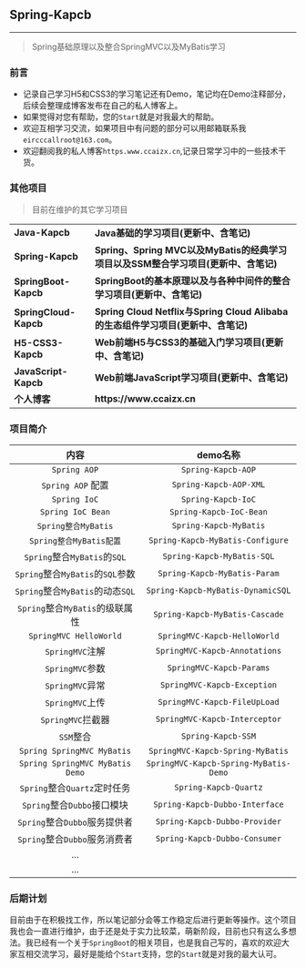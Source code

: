 ## Spring-Kapcb

------

> Spring基础原理以及整合SpringMVC以及MyBatis学习


### 前言

- 记录自己学习H5和CSS3的学习笔记还有Demo，笔记均在Demo注释部分，后续会整理成博客发布在自己的私人博客上。
- 如果觉得对您有帮助，您的`Start`就是对我最大的帮助。
- 欢迎互相学习交流，如果项目中有问题的部分可以用邮箱联系我`eircccallroot@163.com`。
- 欢迎翻阅我的私人博客`https.www.ccaizx.cn`,记录日常学习中的一些技术干货。



### 其他项目

> 目前在维护的其它学习项目

<table>
    <tr>
        <td><a style="text-decoration: none;" href="https://github.com/Eircc/Java-Kapcb" target="_blank"><strong>Java-Kapcb</strong></a></td>
        <td><a style="text-decoration: none;" href="https://github.com/Eircc/Java-Kapcb" target="_blank"><b>Java基础的学习项目(更新中、含笔记)</b></a></td>
    </tr>
    <tr>
    	<td><a style="text-decoration: none;" href="https://github.com/Eircc/Spring-Kapcb" target="_blank"><strong>Spring-Kapcb</strong></a></td>
        <td><a style="text-decoration: none;" href="https://github.com/Eircc/Spring-Kapcb" target="_blank"><b>Spring、Spring MVC以及MyBatis的经典学习项目以及SSM整合学习项目(更新中、含笔记)</b></a></td>
    </tr>
    <tr>
    	<td><a style="text-decoration: none;" href="https://github.com/Eircc/SpringBoot-Kapcb" target="_blank"><strong>SpringBoot-Kapcb</strong></a></td>
        <td><a style="text-decoration: none;" href="https://github.com/Eircc/SpringBoot-Kapcb" target="_blank"><b>SpringBoot的基本原理以及与各种中间件的整合学习项目(更新中、含笔记)</b></a></td>
    </tr>
    <tr>
    	<td><a style="text-decoration: none;" href="https://github.com/Eircc/SpringCloud-Kapcb" target="_blank"><strong>SpringCloud-Kapcb</strong></a></td>
        <td><a style="text-decoration: none;" href="https://github.com/Eircc/SpringCloud-Kapcb" target="_blank"><b>Spring Cloud Netflix与Spring Cloud Alibaba的生态组件学习项目(更新中、含笔记)</b></a></td>
    </tr>
    <tr>
        <td><a style="text-decoration: none;" href="https://github.com/Eircc/H5-CSS3-Kapcb" target="_blank"><strong>H5-CSS3-Kapcb</strong></a></td>
        <td><a style="text-decoration: none;" href="https://github.com/Eircc/H5-CSS3-Kapcb" target="_blank"><b>Web前端H5与CSS3的基础入门学习项目(更新中、含笔记)</b></a></td>
    </tr>
    <tr>
    	<td><a style="text-decoration: none;" href="https://github.com/Eircc/JavaScript-Kapcb" target="_blank"><strong>JavaScript-Kapcb</strong></a></td>
        <td><a style="text-decoration: none;" href="https://github.com/Eircc/JavaScript-Kapcb" target="_blank"><b>Web前端JavaScript学习项目(更新中、含笔记)</b></a></td>
    </tr>
    <tr>
        <td><a style="text-decoration: none;" href="https://www.ccaizx.cn" target="_blank" ><b>个人博客</b><a</td>
        <td><a style="text-decoration: none;" href="https://www.ccaizx.cn" target="_blank" ><b>https://www.ccaizx.cn</b></a></td>
    </tr>
</table>


### 项目简介

|               内容               |               demo名称                |
| :------------------------------: | :-----------------------------------: |
|           `Spring AOP`           |          `Spring-Kapcb-AOP`           |
|        `Spring AOP` 配置         |        `Spring-Kapcb-AOP-XML`         |
|           `Spring IoC`           |          `Spring-Kapcb-IoC`           |
|        `Spring IoC Bean`         |        `Spring-Kapcb-IoC-Bean`        |
|       `Spring整合MyBatis`        |        `Spring-Kapcb-MyBatis`         |
|     `Spring整合MyBatis配置`      |   `Spring-Kapcb-MyBatis-Configure`    |
|   `Spring`整合`MyBatis`的`SQL`   |      `Spring-Kapcb-MyBatis-SQL`       |
| `Spring`整合`MyBatis`的`SQL`参数 |     `Spring-Kapcb-MyBatis-Param`      |
| `Spring`整合`MyBatis`的动态`SQL` |   `Spring-Kapcb-MyBatis-DynamicSQL`   |
| `Spring`整合`MyBatis`的级联属性  |    `Spring-Kapcb-MyBatis-Cascade`     |
|      `SpringMVC HelloWorld`      |     `SpringMVC-Kapcb-HelloWorld`      |
|         `SpringMVC`注解          |     `SpringMVC-Kapcb-Annotations`     |
|         `SpringMVC`参数          |       `SpringMVC-Kapcb-Params`        |
|         `SpringMVC`异常          |      `SpringMVC-Kapcb-Exception`      |
|         `SpringMVC`上传          |     `SpringMVC-Kapcb-FileUpLoad`      |
|        `SpringMVC`拦截器         |     `SpringMVC-Kapcb-Interceptor`     |
|            `SSM`整合             |          `Spring-Kapcb-SSM`           |
|    `Spring SpringMVC MyBatis`    |   `SpringMVC-Kapcb-Spring-MyBatis`    |
| `Spring SpringMVC MyBatis Demo`  | `SpringMVC-Kapcb-Spring-MyBatis-Demo` |
|   `Spring`整合`Quartz`定时任务   |         `Spring-Kapcb-Quartz`         |
|   `Spring`整合`Dubbo`接口模块    |    `Spring-Kapcb-Dubbo-Interface`     |
|  `Spring`整合`Dubbo`服务提供者   |     `Spring-Kapcb-Dubbo-Provider`     |
|  `Spring`整合`Dubbo`服务消费者   |     `Spring-Kapcb-Dubbo-Consumer`     |
|               ...                |                                       |
|               ...                |                                       |



### 后期计划

目前由于在积极找工作，所以笔记部分会等工作稳定后进行更新等操作。这个项目我也会一直进行维护，由于还是处于实力比较菜，萌新阶段，目前也只有这么多想法。我已经有一个关于`SpringBoot`的相关项目，也是我自己写的，喜欢的欢迎大家互相交流学习，最好是能给个`Start`支持，您的`Start`就是对我的最大认可。

